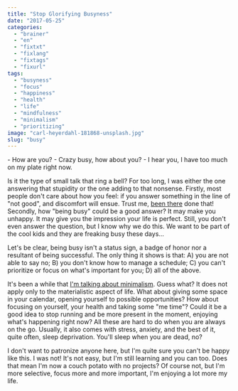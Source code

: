 ```yaml
---
title: "Stop Glorifying Busyness"
date: "2017-05-25"
categories: 
  - "brainer"
  - "en"
  - "fixtxt"
  - "fixlang"
  - "fixtags"
  - "fixurl"
tags: 
  - "busyness"
  - "focus"
  - "happiness"
  - "health"
  - "life"
  - "mindfulness"
  - "minimalism"
  - "prioritizing"
image: "carl-heyerdahl-181868-unsplash.jpg"
slug: "busy"
---
```


\- How are you? - Crazy busy, how about you? - I hear you, I have too much on my plate right now.

Is it the type of small talk that ring a bell? For too long, I was either the one answering that stupidity or the one adding to that nonsense. Firstly, most people don't care about how you feel: if you answer something in the line of "not good", and discomfort will ensue. Trust me, [been there](https://fred.dev/the-day-i-wanted-to-kill-myself/) done that! Secondly, how "being busy" could be a good answer? It may make you unhappy. It may give you the impression your life is perfect. Still, you don't even answer the question, but I know why we do this. We want to be part of the cool kids and they are freaking busy these days...

Let's be clear, being busy isn't a status sign, a badge of honor nor a resultant of being successful. The only thing it shows is that: A) you are not able to say no; B) you don't know how to manage a schedule; C) you can't prioritize or focus on what's important for you; D) all of the above.

It's been a while that [I'm talking about minimalism](http://fred.dev/happiness-the-minimalist-way/). Guess what? It does not apply only to the materialistic aspect of life. What about giving some space in your calendar, opening yourself to possible opportunities? How about focusing on yourself, your health and taking some "me time"? Could it be a good idea to stop running and be more present in the moment, enjoying what's happening right now? All these are hard to do when you are always on the go. Usually, it also comes with stress, anxiety, and the best of it, quite often, sleep deprivation. You'll sleep when you are dead, no?

I don't want to patronize anyone here, but I'm quite sure you can't be happy like this. I was not! It's not easy, but I'm still learning and you can too. Does that mean I'm now a couch potato with no projects? Of course not, but I'm more selective, focus more and more important, I'm enjoying a lot more my life.
